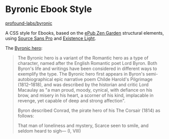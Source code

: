 
Byronic Ebook Style
===================

[profound-labs/byronic](https://github.com/profound-labs/byronic)

A CSS style for Ebooks, based on the [ePub Zen Garden](http://epubzengarden.com/) structural elements, using [Source Sans Pro](http://www.fontsquirrel.com/fonts/source-sans-pro) and [Existence Light](http://www.fontsquirrel.com/fonts/Existence-Light).

The [Byronic hero](http://en.wikipedia.org/wiki/Byronic_hero):

> The Byronic hero is a variant of the Romantic hero as a type of character,
> named after the English Romantic poet Lord Byron. Both Byron's life and
> writings have been considered in different ways to exemplify the type. The
> Byronic hero first appears in Byron's semi-autobiographical epic narrative poem
> Childe Harold's Pilgrimage (1812–1818), and was described by the historian and
> critic Lord Macaulay as "a man proud, moody, cynical, with defiance on his
> brow, and misery in his heart, a scorner of his kind, implacable in revenge,
> yet capable of deep and strong affection".
>
> Byron described Conrad, the pirate hero of his The Corsair (1814) as follows:
>
> That man of loneliness and mystery,
> Scarce seen to smile, and seldom heard to sigh— (I, VIII)

